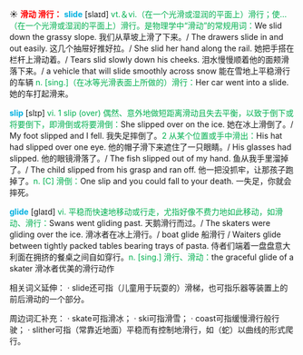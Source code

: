 ☀ <font color="red">**滑动 滑行：**</font>
<font color="sky blue">**slide**</font> [slaɪd] 
<font color="#00b050">vt.＆vi.（在一个光滑或湿润的平面上）滑行；使…（在一个光滑或湿润的平面上）滑行。是物理学中“滑动”的常规用词：</font>We slid down the grassy slope. 我们从草坡上滑了下来。/ The drawers slide in and out easily. 这几个抽屉好推好拉。/ She slid her hand along the rail. 她把手搭在栏杆上滑动着。/ Tears slid slowly down his cheeks. 泪水慢慢顺着他的面颊滑落下来。/ a vehicle that will slide smoothly across snow 能在雪地上平稳滑行的车辆 <font color="#00b050">n. [sing.]（在冰等光滑表面上所做的）滑行：</font>Her car went into a slide. 她的车打起滑来。

<font color="sky blue">**slip**</font> [slɪp] 
<font color="#00b050">vi. 1 slip (over) 偶然、意外地做短距离滑动且失去平衡，以致于倒下或将要倒下，即滑倒或将要滑倒：</font>She slipped over on the ice. 她在冰上滑倒了。/ My foot slipped and I fell. 我失足摔倒了。<font color="#00b050">2 从某个位置或手中滑出：</font>His hat had slipped over one eye. 他的帽子滑下来遮住了一只眼睛。/ His glasses had slipped. 他的眼镜滑落了。/ The fish slipped out of my hand. 鱼从我手里溜掉了。/ The child slipped from his grasp and ran off. 他一把没抓牢，让那孩子跑掉了。<font color="#00b050">n. [C] 滑倒：</font>One slip and you could fall to your death. 一失足，你就会摔死。
           
<font color="sky blue">**glide**</font> [glaɪd]
<font color="#00b050">vi. 平稳而快速地移动或行走，尤指好像不费力地如此移动，如滑动、滑行：</font>Swans went gliding past. 天鹅滑行而过。/ The skaters were gliding over the ice. 滑冰者在冰上滑行。/ boat glide 船滑行 / Waiters glide between tightly packed tables bearing trays of pasta. 侍者们端着一盘盘意大利面在拥挤的餐桌之间自如穿行。<font color="#00b050">n. [sing.] 滑行、滑动：</font>the graceful glide of a skater 滑冰者优美的滑行动作

相关词义延伸：
· slide还可指（儿童用于玩耍的）滑梯，也可指乐器等装置上的前后滑动的一个部分。

周边词汇补充：
· skate可指滑冰；
· ski可指滑雪；
· coast可指缓慢滑行般行驶；
· slither可指（常靠近地面）平稳而有控制地滑行，如（蛇）以曲线的形式爬行。

